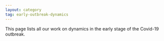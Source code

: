 ```yaml
---
layout: category
tag: early-outbreak-dynamics
---
```


This page lists all our work on dynamics in the early stage of the Covid-19 outbreak.